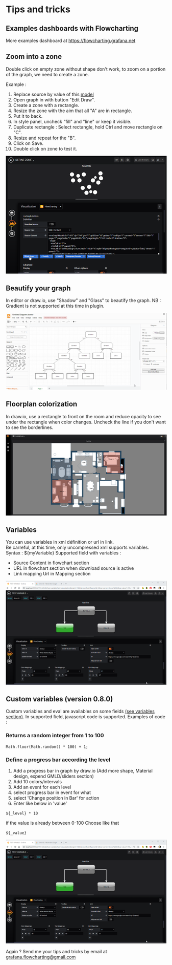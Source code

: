 # Tips and tricks

## Examples dashboards with Flowcharting
More examples dashboard at
https://flowcharting.grafana.net

## Zoom into a zone

Double click on empty zone without shape don't work, to zoom on a portion of the graph, we need to create a zone.  
  
Example :  

1. Replace source by value of this [model](https://raw.githubusercontent.com/algenty/flowcharting-repository/master/graphs/ch2_zone.drawio)
2. Open graph in with button "Edit Draw".
3. Create a zone with a rectangle.
4. Resize the zone with the aim that all "A" are in rectangle.
5. Put it to back.
6. In style panel, uncheck "fill" and "line" or keep it visible.
7. Duplicate rectangle : Select rectangle, hold Ctrl and move rectangle on "C".
8. Resize and repeat for the "B".
9.  Click on Save.
10. Double click on zone to test it.

[![animation](images/zoom_zone_ani.png)](images/zoom_zone_ani.png)

## Beautify your graph

In editor or draw.io, use "Shadow" and "Glass" to beautify the graph.
NB : Gradient is not supported at this time in plugin.

[![animation](images/tips_beautify.png)](images/tips_beautify.png)

## Floorplan colorization

In draw.io, use a rectangle to front on the room and reduce opacity to see under the rectangle when color changes.
Uncheck the line if you don't want to see the borderlines.

[![animation](images/floorplan_ani.png)](images/floorplan_ani.png)

## Variables
You can use variables in xml définition or url in link.  
Be carreful, at this time, only uncompressed xml supports variables.  
Syntax : ${myVariable}
Supported field with variables :
  - Source Content in flowchart section
  - URL in flowchart section when download source is active
  - Link mapping Url in Mapping section

[![animation](images/variable_link_ani.png)](images/variable_link_ani.png)

## Custom variables (version 0.8.0)  
Custom variables and eval are availables on some fields [(see variables section)](./VARIABLES.md).
In supported field, javascript code is supported.
Examples of code :

### Returns a random integer from 1 to 100
```
Math.floor(Math.random() * 100) + 1;
```

### Define a progress bar according the level  
1. Add a progress bar in graph by draw.io (Add more shape, Material design, expend GMLD/sliders section)
2. Add 10 colors/intervals
3. Add an event for each level
4. select progress bar in event for what
5. select 'Change position in Bar' for action
6. Enter like below in 'value'
```
${_level} * 10
```
if the value is already between 0-100
Choose like that
```
${_value}
```

[![animation](images/variable_link_ani.png)](images/progressbar_ani.png)


Again ? Send me your tips and tricks by email at <grafana.flowcharting@gmail.com>

